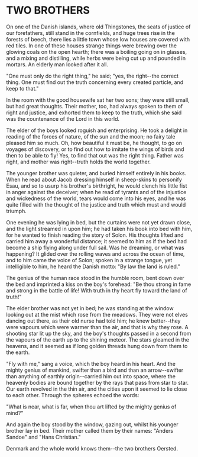 # TWO BROTHERS

On one of the Danish islands, where old Thingstones, the seats
of justice of our forefathers, still stand in the cornfields, and huge
trees rise in the forests of beech, there lies a little town whose low
houses are covered with red tiles. In one of these houses strange
things were brewing over the glowing coals on the open hearth; there
was a boiling going on in glasses, and a mixing and distilling,
while herbs were being cut up and pounded in mortars. An elderly man
looked after it all.

"One must only do the right thing," he said; "yes, the right--the
correct thing. One must find out the truth concerning every
created particle, and keep to that."

In the room with the good housewife sat her two sons; they were
still small, but had great thoughts. Their mother, too, had always
spoken to them of right and justice, and exhorted them to keep to
the truth, which she said was the countenance of the Lord in this
world.

The elder of the boys looked roguish and enterprising. He took a
delight in reading of the forces of nature, of the sun and the moon;
no fairy tale pleased him so much. Oh, how beautiful it must be, he
thought, to go on voyages of discovery, or to find out how to
imitate the wings of birds and then to be able to fly! Yes, to find
that out was the right thing. Father was right, and mother was
right--truth holds the world together.

The younger brother was quieter, and buried himself entirely in
his books. When he read about Jacob dressing himself in sheep-skins to
personify Esau, and so to usurp his brother's birthright, he would
clench his little fist in anger against the deceiver; when he read
of tyrants and of the injustice and wickedness of the world, tears
would come into his eyes, and he was quite filled with the thought
of the justice and truth which must and would triumph.

One evening he was lying in bed, but the curtains were not yet
drawn close, and the light streamed in upon him; he had taken his book
into bed with him, for he wanted to finish reading the story of Solon.
His thoughts lifted and carried him away a wonderful distance; it
seemed to him as if the bed had become a ship flying along under
full sail. Was he dreaming, or what was happening? It glided over
the rolling waves and across the ocean of time, and to him came the
voice of Solon; spoken in a strange tongue, yet intelligible to him,
he heard the Danish motto: "By law the land is ruled."

The genius of the human race stood in the humble room, bent down
over the bed and imprinted a kiss on the boy's forehead: "Be thou
strong in fame and strong in the battle of life! With truth in thy
heart fly toward the land of truth!"

The elder brother was not yet in bed; he was standing at the
window looking out at the mist which rose from the meadows. They
were not elves dancing out there, as their old nurse had told him;
he knew better--they were vapours which were warmer than the air,
and that is why they rose. A shooting star lit up the sky, and the
boy's thoughts passed in a second from the vapours of the earth up
to the shining meteor. The stars gleamed in the heavens, and it seemed
as if long golden threads hung down from them to the earth.

"Fly with me," sang a voice, which the boy heard in his heart. And
the mighty genius of mankind, swifter than a bird and than an
arrow--swifter than anything of earthly origin--carried him out into
space, where the heavenly bodies are bound together by the rays that
pass from star to star. Our earth revolved in the thin air, and the
cities upon it seemed to lie close to each other. Through the
spheres echoed the words:

"What is near, what is far, when thou art lifted by the mighty
genius of mind?"

And again the boy stood by the window, gazing out, whilst his
younger brother lay in bed. Their mother called them by their names:
"Anders Sandoe" and "Hans Christian."

Denmark and the whole world knows them--the two brothers Oersted.




